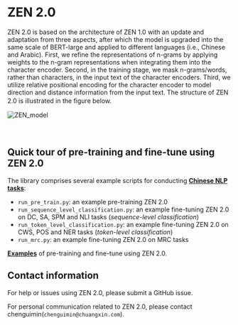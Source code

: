 # ZEN 2.0

ZEN 2.0 is based on the architecture of ZEN 1.0 with an update and adaptation from three aspects, after which the model is upgraded into the same scale of BERT-large and applied to different languages (i.e., Chinese and Arabic).   First,  we  refine  the  representations  of n-grams by applying weights to the n-gram representations when integrating them into the character encoder.  Second, in the training stage, we mask n-grams/words, rather than characters, in the input text of the character encoders.  Third, we utilize relative positional encoding for the character encoder to model direction and distance information from the input text.  The structure of ZEN 2.0 is illustrated in the figure below.
　

![ZEN_model](http://zen.chuangxin.com/front/assets/zen2.png)

　

## Quick tour of pre-training and fine-tune using ZEN 2.0

The library comprises several example scripts for conducting [**Chinese NLP tasks**](/datasets):

- `run_pre_train.py`: an example pre-training ZEN 2.0
- `run_sequence_level_classification.py`: an example fine-tuning ZEN 2.0 on DC, SA, SPM and NLI tasks (*sequence-level classification*)
- `run_token_level_classification.py`: an example fine-tuning ZEN 2.0 on CWS, POS and NER tasks (*token-level classification*)
- `run_mrc.py`: an example fine-tuning ZEN 2.0 on MRC tasks

[**Examples**](/examples) of pre-training and fine-tune using ZEN 2.0.


## Contact information

For help or issues using ZEN 2.0, please submit a GitHub issue.

For personal communication related to ZEN 2.0, please contact chenguimin(`chenguimin@chuangxin.com`).

